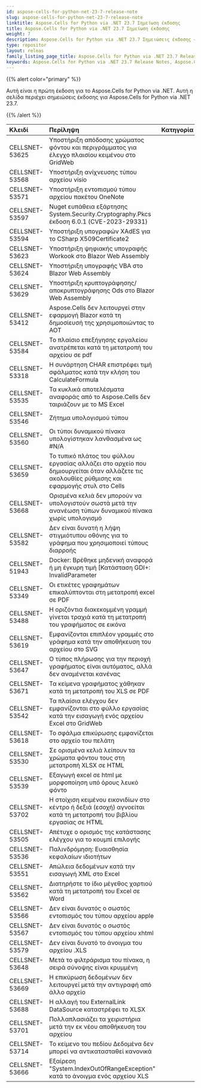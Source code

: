```yaml
---
id: aspose-cells-for-python-net-23-7-release-note
slug: aspose-cells-for-python-net-23-7-release-note
linktitle: Aspose.Cells for Python via .NET 23.7 Σημείωση έκδοσης
title: Aspose.Cells for Python via .NET 23.7 Σημείωση έκδοσης
weight: 7
description: Aspose.Cells for Python via .NET 23.7 Σημειώσεις έκδοσης – οι πιο πρόσφατες βελτιώσεις, νέες δυνατότητες και επιδιορθώσεις
type: repositor
layout: releas
family_listing_page_title: Aspose.Cells for Python via .NET 23.7 Release Note
keywords: Aspose.Cells for Python via .NET 23.7 Release Notes, Aspose.Cells for Python via .NET 23.7 updates and fixe
---
```

{{% alert color="primary" %}} 

Αυτή είναι η πρώτη έκδοση για το Aspose.Cells for Python via .NET.
Αυτή η σελίδα περιέχει σημειώσεις έκδοσης για Aspose.Cells for Python via .NET 23.7.

{{% /alert %}} 

|**Κλειδί**|**Περίληψη**|**Κατηγορία**|
| :- | :- | :- |
|CELLSNET-53625|Υποστήριξη απόδοσης χρώματος φόντου και περιγράμματος για έλεγχο πλαισίου κειμένου στο GridWeb|
|CELLSNET-53568|Υποστήριξη ανίχνευσης τύπου αρχείου visio|
|CELLSNET-53571|Υποστήριξη εντοπισμού τύπου αρχείου πακέτου OneNote|
|CELLSNET-53597| Nuget ευπάθεια εξάρτησης System.Security.Cryptography.Pkcs έκδοση 6.0.1 (CVE-2023-29331)|
|CELLSNET-53594|Υποστήριξη υπογραφών XAdES για το CSharp X509Certificate2|
|CELLSNET-53623|Υποστήριξη ψηφιακής υπογραφής Workook στο Blazor Web Assembly|
|CELLSNET-53624|Υποστήριξη υπογραφής VBA στο Blazor Web Assembly|
|CELLSNET-53629|Υποστήριξη κρυπτογράφησης/αποκρυπτογράφησης Ods στο Blazor Web Assembly|
|CELLSNET-53412|Aspose.Cells δεν λειτουργεί στην εφαρμογή Blazor κατά τη δημοσίευσή της χρησιμοποιώντας το AOT|
|CELLSNET-53584|Το πλαίσιο επεξήγησης εργαλείου ανατρέπεται κατά τη μετατροπή του αρχείου σε pdf|
|CELLSNET-53318|Η συνάρτηση CHAR επιστρέφει τιμή σφάλματος κατά την κλήση του CalculateFormula|
|CELLSNET-53535|Τα κυκλικά αποτελέσματα αναφοράς από το Aspose.Cells δεν ταιριάζουν με το MS Excel|
|CELLSNET-53546|Ζήτημα υπολογισμού τύπου|
|CELLSNET-53560|Οι τύποι δυναμικού πίνακα υπολογίστηκαν λανθασμένα ως #N/A|
|CELLSNET-53659|Το τυπικό πλάτος του φύλλου εργασίας αλλάζει στο αρχείο που δημιουργείται όταν αλλάζετε τις ακολουθίες ρύθμισης και εφαρμογής στυλ στο Cells|
|CELLSNET-53668|Ορισμένα κελιά δεν μπορούν να υπολογιστούν σωστά μετά την ανανέωση τύπων δυναμικού πίνακα χωρίς υπολογισμό|
|CELLSNET-53582|Δεν είναι δυνατή η λήψη στιγμιότυπου οθόνης για το γράφημα που χρησιμοποιεί τύπους διαρροής|
|CELLSNET-51943| Docker: Βρέθηκε μηδενική αναφορά ή μη έγκυρη τιμή [Κατάσταση GDI+: InvalidParameter|
|CELLSNET-53349| Οι ετικέτες γραφημάτων επικαλύπτονται στη μετατροπή excel σε PDF|
|CELLSNET-53488|Η οριζόντια διακεκομμένη γραμμή γίνεται τραχιά κατά τη μετατροπή του γραφήματος σε εικόνα|
|CELLSNET-53619|Εμφανίζονται επιπλέον γραμμές στο γράφημα κατά την αποθήκευση του αρχείου στο SVG|
|CELLSNET-53647|Ο τύπος πλήρωσης για την περιοχή γραφήματος είναι αυτόματος, αλλά δεν αναμένεται κανένας|
|CELLSNET-53671|Τα κείμενα γραφήματος χάθηκαν κατά τη μετατροπή του XLS σε PDF|
|CELLSNET-53542|Τα πλαίσια ελέγχου δεν εμφανίζονται στο φύλλο εργασίας κατά την εισαγωγή ενός αρχείου Excel στο GridWeb|
|CELLSNET-53618| Το σφάλμα επικύρωσης εμφανίζεται στο αρχείο του πελάτη|
|CELLSNET-53530|Σε ορισμένα κελιά λείπουν τα χρώματα φόντου τους στη μετατροπή XLSX σε HTML|
|CELLSNET-53539|Εξαγωγή excel σε html με μορφοποίηση υπό όρους λευκό φόντο|
|CELLSNET-53702| Η στοίχιση κειμένου εικονιδίων στο κέντρο ή δεξιά (εσοχή) αγνοείται κατά τη μετατροπή του βιβλίου εργασίας σε HTML|
|CELLSNET-53505|Απέτυχε ο ορισμός της κατάστασης ελέγχου για το κουμπί επιλογής|
|CELLSNET-53536|Παλινδρόμηση: Ευαισθησία κεφαλαίων ιδιοτήτων|
|CELLSNET-53551|Απώλεια δεδομένων κατά την εισαγωγή XML στο Excel|
|CELLSNET-53562| Διατηρήστε το ίδιο μέγεθος χαρτιού κατά τη μετατροπή του Excel σε Word|
|CELLSNET-53566|Δεν είναι δυνατός ο σωστός εντοπισμός του τύπου αρχείου apple|
|CELLSNET-53567|Δεν είναι δυνατός ο σωστός εντοπισμός του τύπου αρχείου xhtml|
|CELLSNET-53579| Δεν είναι δυνατό το άνοιγμα του αρχείου .XLS|
|CELLSNET-53648|Μετά το φιλτράρισμα του πίνακα, η σειρά σύνοψης είναι κρυμμένη|
|CELLSNET-53669|Η επικύρωση δεδομένων δεν λειτουργεί μετά την αντιγραφή από άλλο αρχείο|
|CELLSNET-53688| Η αλλαγή του ExternalLink DataSource καταστρέφει το XLSX|
|CELLSNET-53701|Πολλαπλασιάζει τα χειριστήρια μετά την εκ νέου αποθήκευση του αρχείου|
|CELLSNET-53714|Το κείμενο του πεδίου Δεδομένα δεν μπορεί να αντικατασταθεί κανονικά|
|CELLSNET-53666|Εξαίρεση "System.IndexOutOfRangeException" κατά το άνοιγμα ενός αρχείου XLS|
